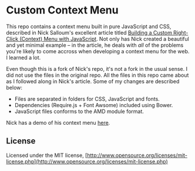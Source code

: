 # Custom Context Menu

This repo contains a context menu built in pure JavaScript and CSS, described in Nick Salloum's excellent article titled [Building a Custom Right-Click (Context) Menu with JavaScript](http://www.sitepoint.com/building-custom-right-click-context-menu-javascript/). Not only has Nick created a beautiful and yet minimal example &ndash; in the article, he deals with _all_ of the problems you're likely to come accross when developing a context menu for the web. I learned a lot.

Even though this is a fork of Nick's repo, it's not a fork in the usual sense. I did not use the files in the original repo. All the files in this repo came about as I followed along in Nick's article. Some of my changes are described below:

  - Files are separated in folders for CSS, JavaScript and fonts.
  - Dependencies (Require.js + Font Awsome) included using Bower.
  - JavaScript files conforms to the AMD module format.

Nick has a demo of his context menu [here](http://codepen.io/callmenick/pen/xbaWdB).

## License

Licensed under the MIT license, [http://www.opensource.org/licenses/mit-license.php](http://www.opensource.org/licenses/mit-license.php)

